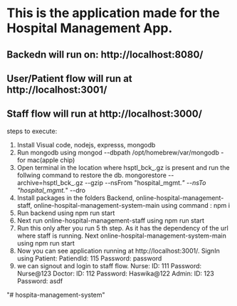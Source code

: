 <h1>This is the application made for the Hospital Management App.</h1> 

<h2>Backedn will run on:  http://localhost:8080/</h2>
<h2>User/Patient flow will run at http://localhost:3001/</h2>
<h2>Staff flow will run at http://localhost:3000/</h2>

steps to execute:

1. Install Visual code, nodejs, expresss, mongodb
2. Run mongodb using mongod --dbpath /opt/homebrew/var/mongodb - for mac(apple chip)
3. Open terminal in the location where hsptl_bck_.gz is present and run the follwing command to restore the db.
mongorestore --archive=hsptl_bck_.gz --gzip --nsFrom "hospital_mgmt.*" --nsTo "hospital_mgmt.*" --dro
4. Install packages in the folders Backend, online-hospital-management-staff, online-hospital-management-system-main using command : npm i
5. Run backend using npm run start
6. Next run online-hospital-management-staff using npm run start
7. Run this only after you run 5 th step. As it has the dependency of the url where staff is running. Next online-hospital-management-system-main using npm run start
8. Now you can see application running at http://localhost:3001/. 
SignIn using Patient: 
        PatiendId: 115 
        Password: password
9. we can signout and login to staff flow.
    Nurse: ID: 111 Password: Nurse@123
    Doctor: ID: 112 Password: Haswika@122
    Admin: ID: 123 Password: asdf


"# hospita-management-system" 
